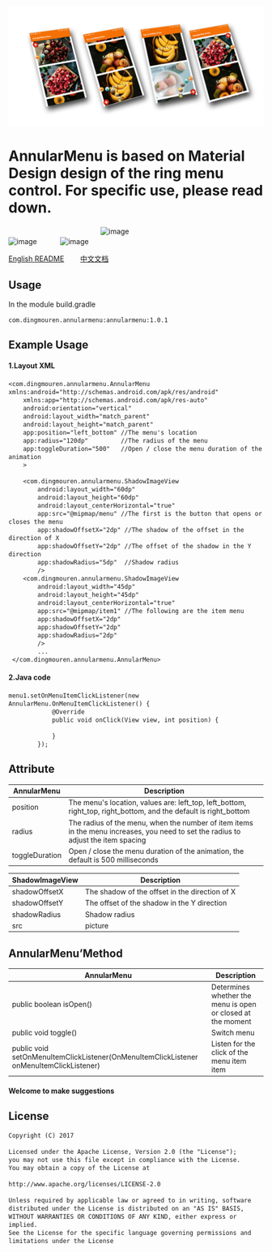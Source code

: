 
![image](https://github.com/DingMouRen/AnnularMenuView/raw/master/screenshot/title.png)<br>
# AnnularMenu is based on Material Design design of the ring menu control. For specific use, please read down.
　　　　　　　　　　　　　![image](https://github.com/DingMouRen/AnnularMenuView/raw/master/screenshot/demo3.gif)<br>
![image](https://github.com/DingMouRen/AnnularMenuView/raw/master/screenshot/demo1.gif)　　　
![image](https://github.com/DingMouRen/AnnularMenuView/raw/master/screenshot/demo2.gif)<br>

[English README](https://github.com/DingMouRen/AnnularMenuView/blob/master/README-EN.md)　　
[中文文档](https://github.com/DingMouRen/AnnularMenuView/blob/master/README-ZH.md)
##  Usage
In the module build.gradle
```
com.dingmouren.annularmenu:annularmenu:1.0.1
```

## Example Usage
#### 1.Layout XML
```
<com.dingmouren.annularmenu.AnnularMenu xmlns:android="http://schemas.android.com/apk/res/android"
    xmlns:app="http://schemas.android.com/apk/res-auto"
    android:orientation="vertical"
    android:layout_width="match_parent"
    android:layout_height="match_parent"
    app:position="left_bottom" //The menu's location
    app:radius="120dp"         //The radius of the menu
    app:toggleDuration="500"   //Open / close the menu duration of the animation
    >

    <com.dingmouren.annularmenu.ShadowImageView
        android:layout_width="60dp"
        android:layout_height="60dp"
        android:layout_centerHorizontal="true"
        app:src="@mipmap/menu" //The first is the button that opens or closes the menu
        app:shadowOffsetX="2dp" //The shadow of the offset in the direction of X
        app:shadowOffsetY="2dp" //The offset of the shadow in the Y direction
        app:shadowRadius="5dp"  //Shadow radius
        />
    <com.dingmouren.annularmenu.ShadowImageView
        android:layout_width="45dp"
        android:layout_height="45dp"
        android:layout_centerHorizontal="true"
        app:src="@mipmap/item1" //The following are the item menu
        app:shadowOffsetX="2dp"
        app:shadowOffsetY="2dp"
        app:shadowRadius="2dp"
        />
        ...
 </com.dingmouren.annularmenu.AnnularMenu>
```

#### 2.Java code
```
menu1.setOnMenuItemClickListener(new AnnularMenu.OnMenuItemClickListener() {
            @Override
            public void onClick(View view, int position) {

            }
        });
```

## Attribute
AnnularMenu | Description
-------|---
position|The menu's location, values are: left_top, left_bottom, right_top, right_bottom, and the default is right_bottom
radius|The radius of the menu, when the number of item items in the menu increases, you need to set the radius to adjust the item spacing
toggleDuration|Open / close the menu duration of the animation, the default is 500 milliseconds

ShadowImageView | Description
-------|---
shadowOffsetX|The shadow of the offset in the direction of X
shadowOffsetY|The offset of the shadow in the Y direction
shadowRadius|Shadow radius
src|picture

## AnnularMenu’Method
AnnularMenu | Description
-------|---
public boolean isOpen()| Determines whether the menu is open or closed at the moment
public void toggle()|Switch menu
public void setOnMenuItemClickListener(OnMenuItemClickListener onMenuItemClickListener)|Listen for the click of the menu item item

#### Welcome to make suggestions

## License
```
Copyright (C) 2017

Licensed under the Apache License, Version 2.0 (the "License");
you may not use this file except in compliance with the License.
You may obtain a copy of the License at

http://www.apache.org/licenses/LICENSE-2.0

Unless required by applicable law or agreed to in writing, software
distributed under the License is distributed on an "AS IS" BASIS,
WITHOUT WARRANTIES OR CONDITIONS OF ANY KIND, either express or implied.
See the License for the specific language governing permissions and
limitations under the License
```